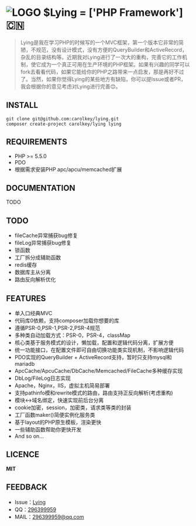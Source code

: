 ![LOGO](web/favicon.ico "Lying") $Lying = ['PHP Framework'] :cn:
===============================================================
>Lying是我在学习PHP的时候写的一个MVC框架，第一个版本它非常的简陋，不规范，没有设计模式，没有方便的QueryBuilder和ActiveRecord，杂乱的目录结构等。近期我对Lying进行了一次大的重构，完善它的工作机制，使它成为一个真正可用在生产环境的PHP框架。如果有兴趣的同学可以fork去看看代码，如果它能给你的PHP之路带来一点启发，那是再好不过了。当然，如果你觉得Lying的某些地方有缺陷，你可以提Issue或者PR，我会根据你的意见考虑对Lying进行完善:blush:。

INSTALL
-------
`git clone git@github.com:carolkey/lying.git`  
`composer create-project carolkey/lying lying`

REQUIREMENTS
------------
* PHP >= 5.5.0
* PDO
* 根据需求安装PHP apc/apcu/memcached扩展

DOCUMENTATION
-------------
TODO

TODO
----
* fileCache异常捕获bug修复
* fileLog异常捕获bug修复
* 锁函数
* 工厂拆分成辅助函数
* redis缓存
* 数据库主从分离
* 路由反向解析优化

FEATURES
--------
* 单入口经典MVC
* 代码库0依赖，支持composer加载你想要的库
* 遵循PSR-0,PSR-1,PSR-2,PSR-4规范
* 多种类自动加载方式：PSR-0，PSR-4，classMap
* 核心类基于服务模式的设计，懒加载，配置和逻辑代码分离，扩展方便
* 统一功能接口，在配置文件即可自由切换功能类实现机制，不影响逻辑代码
* PDO实现的QueryBuilder + ActiveRecord支持，暂时只支持mysql和mariadb
* ApcCache/ApcuCache/DbCache/Memcached/FileCache多种缓存实现
* DbLog/FileLog日志实现
* Apache，Nginx，IIS，虚拟主机简易部署
* 支持pathinfo模和rewrite模式的路由，路由支持正反向解析(考虑重构)
* 模块<->域名绑定，快速实现前后台分离
* cookie加密，session，加密类，请求类等类的封装
* 工厂函数maker()简便实例化服务类
* 基于layout的PHP原生模板，渲染更快
* 一些辅助函数帮助你更快开发
* And so on...

LICENCE
-------
**MIT**

FEEDBACK
--------
* Issue：[Lying](https://github.com/carolkey/lying/issues)
* QQ：[296399959](http://wpa.qq.com/msgrd?v=3&uin=296399959&site=qq&menu=yes)
* MAIL：<296399959@qq.com>


